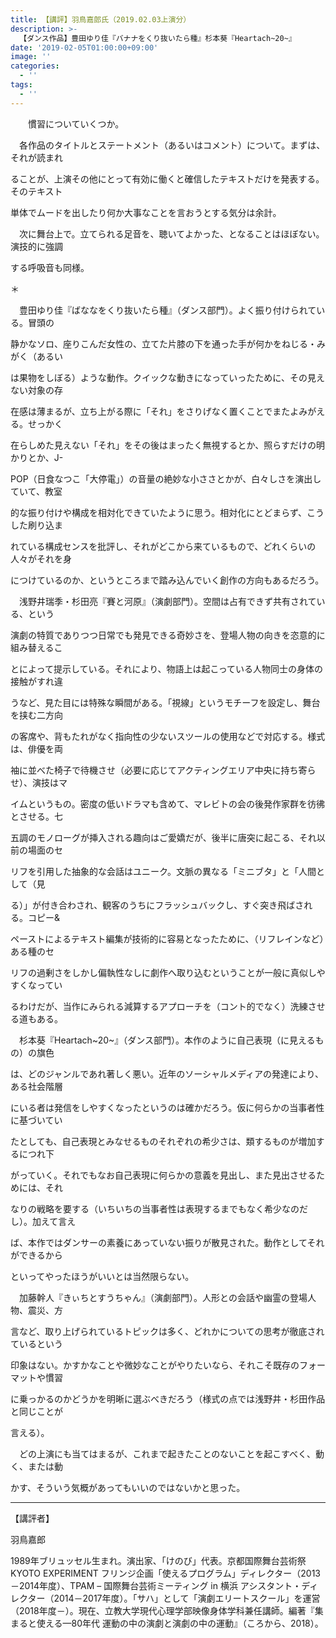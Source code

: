 ```yaml
---
title: 【講評】羽鳥嘉郎氏（2019.02.03上演分）
description: >-
  【ダンス作品】豊田ゆり佳『バナナをくり抜いたら種』杉本葵『Heartach~20~』　　　　　【演劇作品】浅野井瑞季・杉田亮『賽と河原』加藤幹人『きぃちとすうちゃん』
date: '2019-02-05T01:00:00+09:00'
image: ''
categories:
  - ''
tags:
  - ''
---
```

　　慣習についていくつか。

　各作品のタイトルとステートメント（あるいはコメント）について。まずは、それが読まれ

ることが、上演その他にとって有効に働くと確信したテキストだけを発表する。そのテキスト

単体でムードを出したり何か大事なことを言おうとする気分は余計。

　次に舞台上で。立てられる足音を、聴いてよかった、となることはほぼない。演技的に強調

する呼吸音も同様。　   
                                                                                                                      
＊

　豊田ゆり佳『ばななをくり抜いたら種』（ダンス部門）。よく振り付けられている。冒頭の

静かなソロ、座りこんだ女性の、立てた片膝の下を通った手が何かをねじる・みがく（あるい

は果物をしぼる）ような動作。クイックな動きになっていったために、その見えない対象の存

在感は薄まるが、立ち上がる際に「それ」をさりげなく置くことでまたよみがえる。せっかく

在らしめた見えない「それ」をその後はまったく無視するとか、照らすだけの明かりとか、J-

POP（日食なつこ「大停電」）の音量の絶妙な小ささとかが、白々しさを演出していて、教室

的な振り付けや構成を相対化できていたように思う。相対化にとどまらず、こうした刷り込ま

れている構成センスを批評し、それがどこから来ているもので、どれくらいの人々がそれを身

につけているのか、というところまで踏み込んでいく創作の方向もあるだろう。




　浅野井瑞季・杉田亮『賽と河原』（演劇部門）。空間は占有できず共有されている、という

演劇の特質でありつつ日常でも発見できる奇妙さを、登場人物の向きを恣意的に組み替えるこ

とによって提示している。それにより、物語上は起こっている人物同士の身体の接触がすれ違

うなど、見た目には特殊な瞬間がある。「視線」というモチーフを設定し、舞台を挟む二方向

の客席や、背もたれがなく指向性の少ないスツールの使用などで対応する。様式は、俳優を両

袖に並べた椅子で待機させ（必要に応じてアクティングエリア中央に持ち寄らせ）、演技はマ

イムというもの。密度の低いドラマも含めて、マレビトの会の後発作家群を彷彿とさせる。七

五調のモノローグが挿入される趣向はご愛嬌だが、後半に唐突に起こる、それ以前の場面のセ

リフを引用した抽象的な会話はユニーク。文脈の異なる「ミニブタ」と「人間として（見

る）」が付き合わされ、観客のうちにフラッシュバックし、すぐ突き飛ばされる。コピー&

ペーストによるテキスト編集が技術的に容易となったために、（リフレインなど）ある種のセ

リフの過剰さをしかし偏執性なしに劇作へ取り込むということが一般に真似しやすくなってい

るわけだが、当作にみられる減算するアプローチを（コント的でなく）洗練させる道もある。



　杉本葵『Heartach\~20\~』（ダンス部門）。本作のように自己表現（に見えるもの）の旗色

は、どのジャンルであれ著しく悪い。近年のソーシャルメディアの発達により、ある社会階層

にいる者は発信をしやすくなったというのは確かだろう。仮に何らかの当事者性に基づいてい

たとしても、自己表現とみなせるものそれぞれの希少さは、類するものが増加するにつれ下

がっていく。それでもなお自己表現に何らかの意義を見出し、また見出させるためには、それ

なりの戦略を要する（いちいちの当事者性は表現するまでもなく希少なのだし）。加えて言え

ば、本作ではダンサーの素養にあっていない振りが散見された。動作としてそれができるから

といってやったほうがいいとは当然限らない。



　加藤幹人『きぃちとすうちゃん』（演劇部門）。人形との会話や幽霊の登場人物、震災、方

言など、取り上げられているトピックは多く、どれかについての思考が徹底されているという

印象はない。かすかなことや微妙なことがやりたいなら、それこそ既存のフォーマットや慣習

に乗っかるのかどうかを明晰に選ぶべきだろう（様式の点では浅野井・杉田作品と同じことが

言える）。

　どの上演にも当てはまるが、これまで起きたことのないことを起こすべく、動く、または動

かす、そういう気概があってもいいのではないかと思った。

------------------------------------------------------------------

【講評者】

羽鳥嘉郎

1989年ブリュッセル生まれ。演出家、「けのび」代表。京都国際舞台芸術祭 KYOTO EXPERIMENT フリンジ企画「使えるプログラム」ディレクター（2013－2014年度）、TPAM – 国際舞台芸術ミーティング in 横浜 アシスタント・ディレクター（2014－2017年度）。「サハ」として「演劇エリートスクール」を運営（2018年度－）。現在、立教大学現代心理学部映像身体学科兼任講師。編著『集まると使える—80年代 運動の中の演劇と演劇の中の運動』（ころから、2018）。‬
